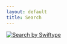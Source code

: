 ```yaml
---
layout: default
title: Search
---
```

<div class="row-fluid">
 <div class="span9">
  <div id="st-results-container"></div>
 </div>
 <div class="span3">
  <a href="http://swiftype.com?ref=pb">
   <img src="http://swiftype.com/assets/media/swiftype-logo-lightbg-large.png" alt="Search by Swiftype" />
  </a>
 </div>
</div>
<script type='text/javascript' src="/lib/hogan/js/hogan-2.0.0.js"></script>
<script type="text/javascript">
  {% raw %}
  var resultTemplate = Hogan.compile('<div class="st-result"><h4 class="title"><a href="{{url}}" class="st-search-result-link">{{title}}</a></h4><h6>{{url}}</h6><div class="st-metadata"><span class="st-snippet">{{{highlight.body}}}</span></div></div>');
  {% endraw %}
  var renderPagination = function (ctx, resultInfo) {
    var currentPage = resultInfo['page'].current_page, totalPages = resultInfo['page'].num_pages;
    $(renderPaginationForType('page', currentPage, totalPages)).appendTo(ctx.resultContainer);
  };

  var renderPaginationForType = function (type, currentPage, totalPages) {
    var pages = '<div class="st-page pagination"><ul>', previousPage, nextPage;

    if (currentPage == 1) {
      pages += '<li class="disabled"><span><i class="icon-double-angle-left"></i></span></li>';
      pages += '<li class="disabled"><span><i class="icon-angle-left"></i></span></li>';
    } else {
      pages += '<li><a href="#" class="st-prev" data-hash="true" data-page="1"><i class="icon-double-angle-left"></i></a></li>';
      previousPage = currentPage - 1;
      if (previousPage > 0) {
        pages += '<li><a href="#" class="st-prev" data-hash="true" data-page="' + previousPage + '"><i class="icon-angle-left"></i></a></li>';
      }
    }

    var s_range = currentPage - 3;
    var e_range = currentPage + 3;
    if (s_range < 1) {
      e_range += (1 - s_range);
      if (e_range > totalPages) e_range = totalPages;
      s_range = 1;
    }
    if (e_range > totalPages) {
      s_range -= (e_range - totalPages);
      if (s_range < 1) s_range = 1;
      e_range = totalPages;
    }

    if (s_range > 1) {
      pages += '<li class="disabled"><span>...</span></li>';
    }
    for (i=s_range; i <= e_range; i++) {
      if (i == currentPage) {
        pages += '<li class="active"><span>'+i+'</span></li>';
      } else {
        pages += '<li><a href="#" class="st-prev" data-hash="true" data-page="'+i+'">'+i+'</a></li>';
      }
    }
    if (e_range < totalPages) {
      pages += '<li class="disabled"><span>...</span></li>';
    }

    if (currentPage == totalPages) {
      pages += '<li class="disabled"><span><i class="icon-angle-right"></i></span></li>';
      pages += '<li class="disabled"><span><i class="icon-double-angle-right"></i></span></li>';
    } else {
      if (currentPage < totalPages) {
        nextPage = currentPage + 1;
        pages += '<li><a href="#" class="st-next" data-hash="true" data-page="' + nextPage + '"><i class="icon-angle-right"></i></a></li>';
      }
      pages += '<li><a href="#" class="st-next" data-hash="true" data-page="' + totalPages + '"><i class="icon-double-angle-right"></i></a></li>';
    }
    pages += '</ul></div>';
    return pages;
  };

  var customResultsRenderer = function(ctx, data) {
    var $resultContainer = ctx.resultContainer,
      config = ctx.config;
  
    $resultContainer.html('');

    renderPagination(ctx, data.info);
  
    $.each(data.records['page'], function (idx, item) {
      ctx.registerResult($(resultTemplate.render(item)).appendTo($resultContainer), item);
    });
  };

  $('#st-search-input').swiftypeSearch({
    resultContainingElement: '#st-results-container',
    engineKey: 'ybEhsDqz2mEFrMtBHiwB',
    renderResultsFunction: customResultsRenderer,
    searchFields: {'page': ['url','title','body']}
  });
</script>
